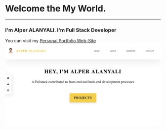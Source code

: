 
# Welcome the My World. 
---

### I'm Alper ALANYALI. I'm Full Stack Developer
You can visit my [Personal Portfolio Web-Site](https://alperalanyali.github.io
)
![](./images/mywebsite.jpg)
